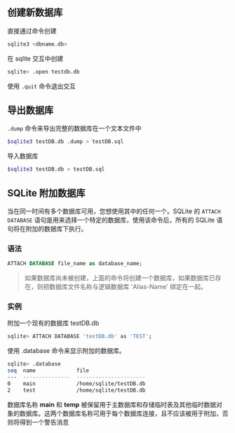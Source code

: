 
## 创建新数据库

直接通过命令创建
```bash
sqlite3 <dbname.db>
```

在 sqlite 交互中创建
```bash
sqlite> .open testdb.db
```

使用 `.quit` 命令退出交互

## 导出数据库

`.dump` 命令来导出完整的数据库在一个文本文件中

```bash
$sqlite3 testDB.db .dump > testDB.sql
```

导入数据库

```bash
$sqlite3 testDB.db < testDB.sql
```

## SQLite 附加数据库

当在同一时间有多个数据库可用，您想使用其中的任何一个。SQLite 的 `ATTACH DATABASE` 语句是用来选择一个特定的数据库，使用该命令后，所有的 SQLite 语句将在附加的数据库下执行。

### 语法

```sql
ATTACH DATABASE file_name as database_name;
```

> 如果数据库尚未被创建，上面的命令将创建一个数据库，如果数据库已存在，则把数据库文件名称与逻辑数据库 'Alias-Name' 绑定在一起。

### 实例

附加一个现有的数据库 testDB.db
```bash
sqlite> ATTACH DATABASE 'testDB.db' as 'TEST';
```

使用 .database 命令来显示附加的数据库。
```bash
sqlite> .database
seq  name             file
---  ---------------  ----------------------
0    main             /home/sqlite/testDB.db
2    test             /home/sqlite/testDB.db
```

数据库名称 **main** 和 **temp** 被保留用于主数据库和存储临时表及其他临时数据对象的数据库。这两个数据库名称可用于每个数据库连接，且不应该被用于附加，否则将得到一个警告消息

